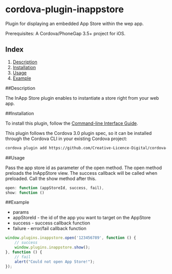 cordova-plugin-inappstore
=========================

Plugin for displaying an embedded App Store within the wep app.

Prerequisites: A Cordova/PhoneGap 3.5+ project for iOS.

## Index

1. [Description](#description)
2. [Installation](#installation)
3. [Usage](#usage)
4. [Example](#example)


##Description

The InApp Store plugin enables to instantiate a store right from your web app.

##Installation

To install this plugin, follow the [Command-line Interface Guide](http://cordova.apache.org/docs/en/edge/guide_cli_index.md.html#The%20Command-line%20Interface).

This plugin follows the Cordova 3.0 plugin spec, so it can be installed through the Cordova CLI in your existing Cordova project:
```bash
cordova plugin add https://github.com/Creative-Licence-Digital/cordova-plugin-inappstore.git
```

##Usage

Pass the app store id as parameter of the open method. The open method preloads the InAppStore view. The success callback will be called when preloaded. Call the show method after this.

```javascript
open: function (appStoreId, success, fail),
show: function ()
```

##Example

* params
 * appStoreId - the id of the app you want to target on the AppStore
 * success - success callback function
 * failure - error/fail callback function

```javascript
window.plugins.inappstore.open('123456789', function () {
    // success
    window.plugins.inappstore.show();
}, function () {
    // fail
    alert("Could not open App Store!");
});
```

